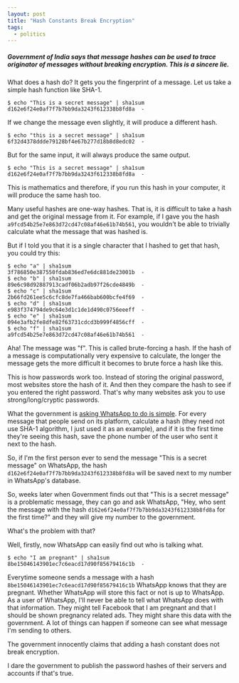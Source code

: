 ```yaml
---
layout: post
title: "Hash Constants Break Encryption"
tags:
  - politics
---
```


##### Government of India says that message hashes can be used to trace originator of messages without breaking encryption. This is a sincere lie. #####

What does a hash do? It gets you the fingerprint of a message. Let us take a simple hash function like SHA-1.

```
$ echo "This is a secret message" | sha1sum
d162e6f24e0af7f7b7bb9da3243f612338b8fd8a  -
```

If we change the message even slightly, it will produce a different hash.

```
$ echo "this is a secret message" | sha1sum
6f32d4378ddde79128bf4e67b277d18b8d8edc02  -
```

But for the same input, it will always produce the same output.

```
$ echo "This is a secret message" | sha1sum
d162e6f24e0af7f7b7bb9da3243f612338b8fd8a  -
```

This is mathematics and therefore, if you run this hash in your computer, it will produce the same hash too.

Many useful hashes are one-way hashes. That is, it is difficult to take a hash and get the original message from it. For example, if I gave you the hash `a9fcd54b25e7e863d72cd47c08af46e61b74b561`, you wouldn't be able to trivially calculate what the message that was hashed is.

But if I told you that it is a single character that I hashed to get that hash, you could try this:

```
$ echo "a" | sha1sum
3f786850e387550fdab836ed7e6dc881de23001b  -
$ echo "b" | sha1sum
89e6c98d92887913cadf06b2adb97f26cde4849b  -
$ echo "c" | sha1sum
2b66fd261ee5c6cfc8de7fa466bab600bcfe4f69  -
$ echo "d" | sha1sum
e983f374794de9c64e3d1c1de1d490c0756eeeff  -
$ echo "e" | sha1sum
094e3afb2fe8dfe82f63731cdcd3b999f4856cff  -
$ echo "f" | sha1sum
a9fcd54b25e7e863d72cd47c08af46e61b74b561  -
```

Aha! The message was "f". This is called brute-forcing a hash. If the hash of a message is computationally very expensive to calculate, the longer the message gets the more difficult it becomes to brute force a hash like this.

This is how passwords work too. Instead of storing the original password, most websites store the hash of it. And then they compare the hash to see if you entered the right password. That's why many websites ask you to use strong/long/cryptic passwords.

What the government is [asking WhatsApp to do is simple](https://www.hindustantimes.com/india-news/hash-constant-govt-s-solution-to-tracing-originator-of-viral-messages-101614667706841.html). For every message that people send on its platform, calculate a hash (they need not use SHA-1 algorithm, I just used it as an example), and if it is the first time they're seeing this hash, save the phone number of the user who sent it next to the hash.

So, if I'm the first person ever to send the message "This is a secret message" on WhatsApp, the hash `d162e6f24e0af7f7b7bb9da3243f612338b8fd8a` will be saved next to my number in WhatsApp's database.

So, weeks later when Government finds out that "This is a secret message" is a problematic message, they can go and ask WhatsApp, "Hey, who sent the message with the hash `d162e6f24e0af7f7b7bb9da3243f612338b8fd8a` for the first time?" and they will give my number to the government.

What's the problem with that?

Well, firstly, now WhatsApp can easily find out who is talking what.

```
$ echo "I am pregnant" | sha1sum
8be15046143901ec7c6eacd17d90f85679416c1b  -
```

Everytime someone sends a message with a hash `8be15046143901ec7c6eacd17d90f85679416c1b` WhatsApp knows that they are pregnant. Whether WhatsApp will store this fact or not is up to WhatsApp. As a user of WhatsApp, I'll never be able to tell what WhatsApp does with that information. They might tell Facebook that I am pregnant and that I should be shown pregnancy related ads. They might share this data with the government. A lot of things can happen if someone can see what message I'm sending to others.

The government innocently claims that adding a hash constant does not break encryption.

I dare the government to publish the password hashes of their servers and accounts if that's true.
